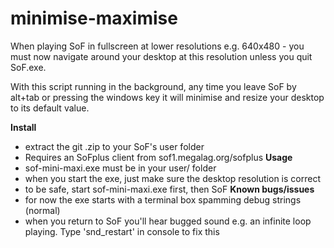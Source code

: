 # minimise-maximise
When playing SoF in fullscreen at lower resolutions e.g. 640x480 - you must now navigate around your desktop at this resolution unless you quit SoF.exe. 

With this script running in the background, any time you leave SoF by alt+tab or pressing the windows key it will minimise and resize your desktop to its default value.

**Install**
- extract the git .zip to your SoF's user folder 
- Requires an SoFplus client from sof1.megalag.org/sofplus
**Usage**
- sof-mini-maxi.exe must be in your user/ folder
- when you start the exe, just make sure the desktop resolution is correct
- to be safe, start sof-mini-maxi.exe first, then SoF
**Known bugs/issues**
- for now the exe starts with a terminal box spamming debug strings (normal)
- when you return to SoF you'll hear bugged sound e.g. an infinite loop playing. Type 'snd_restart' in console to fix this
